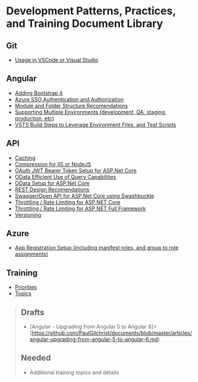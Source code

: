 # Development Patterns, Practices, and Training Document Library

## Git

* [Usage in VSCode or Visual Studio](https://github.com/PaulGilchrist/documents/blob/master/articles/git-usage-in-vscode-or-visual-studio/git-usage-in-vscode-or-visual-studio.md)

## Angular

* [Adding Bootstrap 4](https://github.com/PaulGilchrist/documents/blob/master/articles/angular-adding-bootstrap-4.md)
* [Azure SSO Authentication and Authorization](https://github.com/PaulGilchrist/documents/blob/master/articles/angular-azure-sso-authentication-and-authorization.md)
* [Module and Folder Structure Recomendations](https://github.com/PaulGilchrist/documents/blob/master/articles/angular-module-and-folder-structure-recomendations.md)
* [Supporting Multiple Environments (development, QA, staging, production, etc)](https://github.com/PaulGilchrist/documents/blob/master/articles/angular-supporting-multiple-environments.md)
* [VSTS Build Steps to Leverage Environment Files, and Test Scripts](https://github.com/PaulGilchrist/documents/blob/master/articles/angular-vsts-build-steps.md)

## API

* [Caching](https://github.com/PaulGilchrist/documents/blob/master/articles/api-caching.md)
* [Compression for IIS or NodeJS](https://github.com/PaulGilchrist/documents/blob/master/articles/api-compression-for-iis-or-nodejs.md)
* [OAuth JWT Bearer Token Setup for ASP.Net Core](https://github.com/PaulGilchrist/documents/blob/master/articles/api-oauth-jwt-bearer-token-setup-for-asp-net-core.md)
* [OData Efficient Use of Query Capabilities](https://github.com/PaulGilchrist/documents/blob/master/articles/api-odata-efficient-use-of-query-capabilities.md)
* [OData Setup for ASP.Net Core](https://github.com/PaulGilchrist/documents/blob/master/articles/api-odata-setup-for-dot-net-core.md)
* [REST Design Recomendations](https://github.com/PaulGilchrist/documents/blob/master/articles/api-rest-design-recommendations.md)
* [Swagger/Open API for ASP.Net Core using Swashbuckle](https://github.com/PaulGilchrist/documents/blob/master/articles/api-swagger-openapi-for-asp-net-core-using-swashbuckle.md)
* [Throttling / Rate Limiting for ASP.NET Core](https://github.com/PaulGilchrist/documents/blob/master/articles/api-throttling-rate-limiting-for-asp-net-core.md)
* [Throttling / Rate Limiting for ASP.NET Full Framework](https://github.com/PaulGilchrist/documents/blob/master/articles/api-throttling-rate-limiting-for-asp-net-full-framework.md)
* [Versioning](https://github.com/PaulGilchrist/documents/blob/master/articles/api-versioning.md)

## Azure

* [App Registration Setup (including manifest roles, and group to role assignments)](https://github.com/PaulGilchrist/documents/blob/master/articles/azure-app-registration-setup.md)

## Training

* [Priorities](https://github.com/PaulGilchrist/documents/blob/master/articles/training-priorities.md)
* [Topics](https://github.com/PaulGilchrist/documents/blob/master/articles/training-topics.md)

>## Drafts
>
>* [Angular - Upgrading from Angular 5 to Angular 6]>(https://github.com/PaulGilchrist/documents/blob/master/articles/angular-upgrading-from-angular-5-to-angular-6.md)
>
>## Needed
>
>* Additional training topics and details
